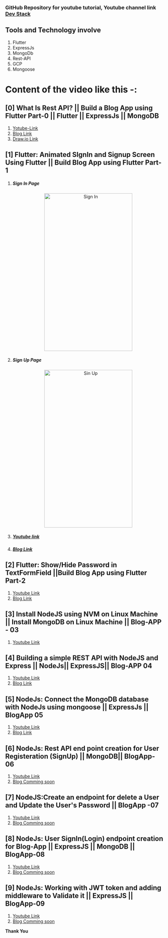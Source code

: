 ### GitHub Repository for youtube tutorial, Youtube channel link [Dev Stack](https://www.youtube.com/channel/UCE9YNto5Fc8u7DdOTuCm8rw)

## Tools and Technology involve

1. Flutter
2. ExpressJs
3. MongoDb
4. Rest-API
5. GCP
6. Mongoose

# Content of the video like this -:

## [0] What Is Rest API? || Build a Blog App using Flutter Part-0 || Flutter || ExpressJs || MongoDB

1. [Yotube-Link](https://www.youtube.com/watch?v=T35T8nzyRDI)
2. [Blog Link](https://medium.com/@balram0698/introduction-of-blog-app-development-from-scratch-blogapp-part-0-d19f6aef9299?source=---------4------------------)
3. [Draw.io Link](https://www.draw.io/?lightbox=1&highlight=0000ff&edit=_blank&layers=1&nav=1&page-id=SgStdr2rC7qg5bD1QRTW#G1hFM7_varv9C--swhLQEDc5JGPNZI7YgB)

## [1] Flutter: Animated SIgnIn and Signup Screen Using Flutter || Build Blog App using Flutter Part-1

1. <h5>Sign In Page</h5>
   <p align="center">
     <img src="https://github.com/balram0608/youtube-tutorial/blob/master/image/signIn.gif" width="280" height="500"  title="hover text" alt ="Sign In">
     </p>

2. <h5>Sign Up Page</h5>
     <p align="center">
     <img src="https://github.com/balram0608/youtube-tutorial/blob/master/image/signup.gif" width="280" height="500"   alt="Sin Up">
   </p>

3. <h5> <a href="https://youtu.be/T7evkslL650">Youtube link</a> </h5>

4. <h5> <a href="https://medium.com/@balram0698/flutter-signin-and-signup-screen-with-dark-mode-bloagapp-part-1-9ea082bec82a?source=---------2------------------">Blog Link</a></h5>

## [2] Flutter: Show/Hide Password in TextFormField ||Build Blog App using Flutter Part-2

1. [Youtube Link](https://www.youtube.com/watch?v=mYSADRPESec&t=381s)
2. [Blog Link](https://medium.com/@balram0698/flutter-signin-and-signup-screen-with-dark-mode-bloagapp-part-1-9ea082bec82a?source=---------2------------------)

## [3] Install NodeJS using NVM on Linux Machine || Install MongoDB on Linux Machine || Blog-APP - 03

1. [Youtube Link](https://www.youtube.com/watch?v=3Pol218EKcQ&t=8s)

## [4] Building a simple REST API with NodeJS and Express || NodeJs|| ExpressJS|| Blog-APP 04

1. [Youtube Link](https://www.youtube.com/watch?v=bDykTWre_5o)
2. [Blog Link](https://medium.com/@balram0698/building-a-simple-rest-api-with-nodejs-and-express-blog-app-02-76d5715921e8?source=---------4------------------)

## [5] NodeJs: Connect the MongoDB database with NodeJs using mongoose || ExpressJs || BlogApp 05

1. [Youtube Link](https://www.youtube.com/watch?v=kFJaXNP_YpI)
2. [Blog Link](https://medium.com/@balram0698/building-a-simple-rest-api-with-nodejs-and-express-blog-app-02-76d5715921e8?source=---------4------------------)

## [6] NodeJs: Rest API end point creation for User Registeration (SignUp) || MongoDB|| BlogApp-06

1. [Youtube Link](https://www.youtube.com/watch?v=kRk8mPlM_RQ)
2. [Blog Comming soon](#)

## [7] NodeJS:Create an endpoint for delete a User and Update the User's Password || BlogApp -07

1. [Youtube Link](https://www.youtube.com/watch?v=zl4WmDTVrIA)
2. [Blog Comming soon](#)

## [8] NodeJs: User SignIn(Login) endpoint creation for Blog-App || ExpressJS || MongoDB || BlogApp-08

1. [Youtube Link](https://www.youtube.com/watch?v=CofTLSv7LXI)
2. [Blog Comming soon](#)

## [9] NodeJs: Working with JWT token and adding middleware to Validate it || ExpressJS || BlogApp-09

1. [Youtube Link](https://www.youtube.com/watch?v=BeJJhXZ60Fw)
2. [Blog Comming soon](#)

**Thank You**
